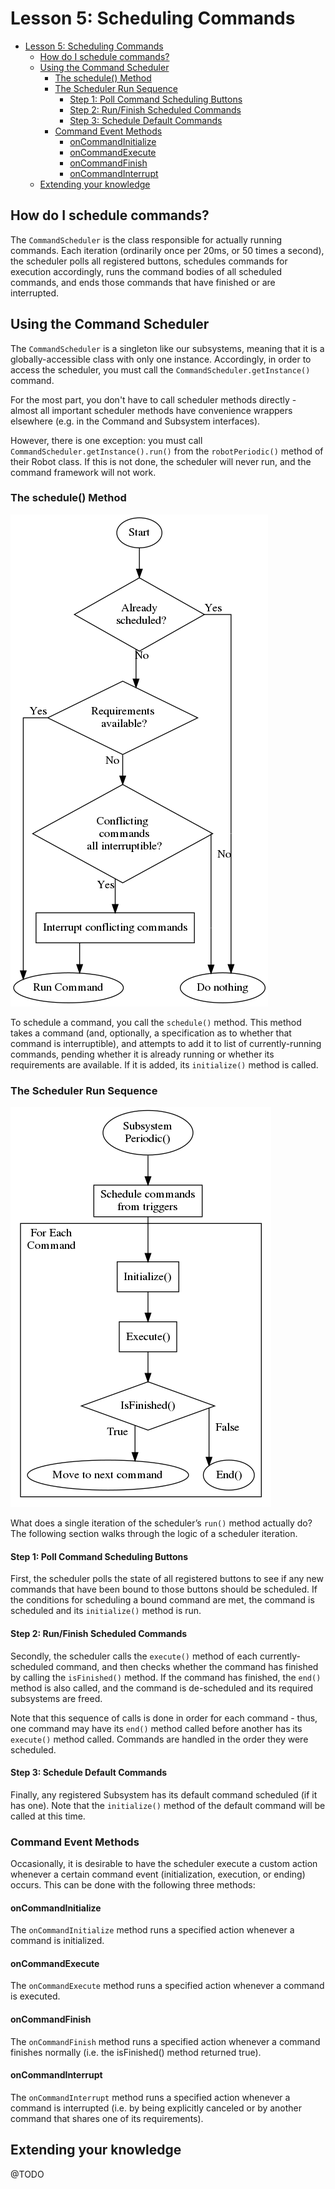 # Lesson 5: Scheduling Commands

<!-- TOC -->

- [Lesson 5: Scheduling Commands](#lesson-5-scheduling-commands)
  - [How do I schedule commands?](#how-do-i-schedule-commands)
  - [Using the Command Scheduler](#using-the-command-scheduler)
    - [The schedule() Method](#the-schedule-method)
    - [The Scheduler Run Sequence](#the-scheduler-run-sequence)
      - [Step 1: Poll Command Scheduling Buttons](#step-1-poll-command-scheduling-buttons)
      - [Step 2: Run/Finish Scheduled Commands](#step-2-runfinish-scheduled-commands)
      - [Step 3: Schedule Default Commands](#step-3-schedule-default-commands)
    - [Command Event Methods](#command-event-methods)
      - [onCommandInitialize](#oncommandinitialize)
      - [onCommandExecute](#oncommandexecute)
      - [onCommandFinish](#oncommandfinish)
      - [onCommandInterrupt](#oncommandinterrupt)
  - [Extending your knowledge](#extending-your-knowledge)

<!-- /TOC -->

## How do I schedule commands?

The `CommandScheduler` is the class responsible for actually running commands. Each iteration (ordinarily once per 20ms, or 50 times a second), the scheduler polls all registered buttons, schedules commands for execution accordingly, runs the command bodies of all scheduled commands, and ends those commands that have finished or are interrupted.

## Using the Command Scheduler

The `CommandScheduler` is a singleton like our subsystems, meaning that it is a globally-accessible class with only one instance.
Accordingly, in order to access the scheduler, you must call the `CommandScheduler.getInstance()` command.

For the most part, you don't have to call scheduler methods directly - almost all important scheduler methods have convenience wrappers elsewhere (e.g. in the Command and Subsystem interfaces).

However, there is one exception: you must call `CommandScheduler.getInstance().run()` from the `robotPeriodic()` method of their Robot class. If this is not done, the scheduler will never run, and the command framework will not work.

### The schedule() Method

![Scheduling Commands](schedulingcommands.png)

To schedule a command, you call the `schedule()` method. This method takes a command (and, optionally, a specification as to whether that command is interruptible), and attempts to add it to list of currently-running commands, pending whether it is already running or whether its requirements are available. If it is added, its `initialize()` method is called.

### The Scheduler Run Sequence

![Scheduler Control Flow Diagram](schedulercontrolflow.png)

What does a single iteration of the scheduler’s `run()` method actually do? The following section walks through the logic of a scheduler iteration.

#### Step 1: Poll Command Scheduling Buttons

First, the scheduler polls the state of all registered buttons to see if any new commands that have been bound to those buttons should be scheduled. If the conditions for scheduling a bound command are met, the command is scheduled and its `initialize()` method is run.

#### Step 2: Run/Finish Scheduled Commands

Secondly, the scheduler calls the `execute()` method of each currently-scheduled command, and then checks whether the command has finished by calling the `isFinished()` method. If the command has finished, the `end()` method is also called, and the command is de-scheduled and its required subsystems are freed.

Note that this sequence of calls is done in order for each command - thus, one command may have its `end()` method called before another has its `execute()` method called. Commands are handled in the order they were scheduled.

#### Step 3: Schedule Default Commands

Finally, any registered Subsystem has its default command scheduled (if it has one). Note that the `initialize()` method of the default command will be called at this time.

<!-- TODO: talk about default commands earlier -->

### Command Event Methods

Occasionally, it is desirable to have the scheduler execute a custom action whenever a certain command event (initialization, execution, or ending) occurs. This can be done with the following three methods:

#### onCommandInitialize

The `onCommandInitialize` method runs a specified action whenever a command is initialized.

#### onCommandExecute

The `onCommandExecute` method runs a specified action whenever a command is executed.

#### onCommandFinish

The `onCommandFinish` method runs a specified action whenever a command finishes normally (i.e. the isFinished() method returned true).

#### onCommandInterrupt

The `onCommandInterrupt` method runs a specified action whenever a command is interrupted (i.e. by being explicitly canceled or by another command that shares one of its requirements).

## Extending your knowledge

@TODO
